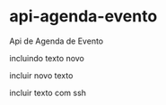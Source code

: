 # api-agenda-evento
Api de Agenda de Evento

incluindo texto novo

incluir novo texto

incluir texto com ssh